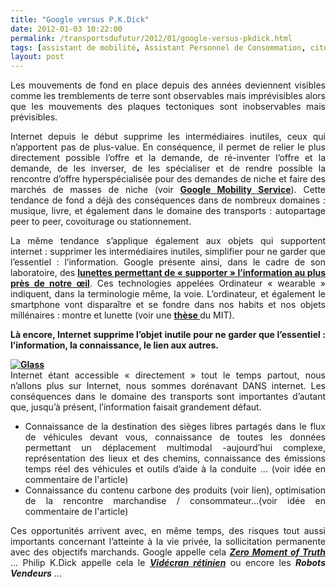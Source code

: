 ```yaml
---
title: "Google versus P.K.Dick"
date: 2012-01-03 10:22:00
permalink: /transportsdufutur/2012/01/google-versus-pkdick.html
tags: [assistant de mobilité, Assistant Personnel de Consommation, citoyen, Dell, google, holoptisme, intelligence collective, internet des objets, MIT, Service de mobilité, téléphone, transition générationnelle]
layout: post
---
```


<p style="text-align: justify">Les mouvements de fond en place depuis des années deviennent visibles comme les tremblements de terre sont observables mais imprévisibles alors que les mouvements des plaques tectoniques sont inobservables mais prévisibles.</p> <p style="text-align: justify">Internet depuis le début supprime les intermédiaires inutiles, ceux qui n’apportent pas de plus-value. En conséquence, il permet de relier le plus directement possible l’offre et la demande, de ré-inventer l’offre et la demande, de les inverser, de les spécialiser et de rendre possible la rencontre d’offre hyperspécialisée pour des demandes de niche et faire des marchés de masses de niche (voir <a href="https://gabrielplassat.github.io/transportsdufutur/2011/07/google-mobility-service-et-si-nous-le-faisions-sans-attendre-.html" target="_blank"><strong>Google Mobility Service</strong></a>). Cette tendance de fond a déjà des conséquences dans de nombreux domaines : musique, livre, et également dans le domaine des transports : autopartage peer to peer, covoiturage ou stationnement.</p> <p style="text-align: justify">La même tendance s’applique également aux objets qui supportent internet : supprimer les intermédiaires inutiles, simplifier pour ne garder que l’essentiel : l’information. Google présente ainsi, dans le cadre de son laboratoire, des <a href="http://ht.ly/8fs87" target="_blank"><strong>lunettes permettant de « supporter » l’information au plus près de notre œil</strong></a>. Ces technologies appelées Ordinateur « wearable » indiquent, dans la terminologie même, la voie. L’ordinateur, et également le smartphone vont disparaître et se fondre dans nos habits et nos objets millénaires : montre et lunette (voir une <a href="http://www.media.mit.edu/wearables/mithril/memory-glasses.html" target="_blank"><strong>thèse </strong></a>du MIT).</p> <p style="text-align: justify"><strong>Là encore, Internet supprime l’objet inutile pour ne garder que l’essentiel : l’information, la connaissance, le lien aux autres.</strong></p> <p style="text-align: justify"><strong> <a href="https://gabrielplassat.github.io/transportsdufutur/wp-content/uploads/sites/6/old/6a0120a66d2ad4970b01675fd84e3c970b-800wi.jpg" rel="lightbox"><img alt="Glass" class="asset  asset-image at-xid-6a0120a66d2ad4970b01675fd84e3c970b" src="/wp-content/uploads/sites/6/old/6a0120a66d2ad4970b01675fd84e3c970b-320wi.jpg" style="margin-left: auto;margin-right: auto" title="Glass" /></a><br /></strong>Internet étant accessible « directement » tout le temps partout, nous n’allons plus sur Internet, nous sommes dorénavant DANS internet. Les conséquences dans le domaine des transports sont importantes d’autant que, jusqu’à présent, l’information faisait grandement défaut.</p> <ul style="text-align: justify"> <li>Connaissance de la destination des sièges libres partagés dans le flux de véhicules devant vous, connaissance de toutes les données permettant un déplacement multimodal -aujourd’hui complexe, représentation des lieux et des chemins, connaissance des émissions temps réel des véhicules et outils d’aide à la conduite … (voir idée en commentaire de l'article)</li> <li>Connaissance du contenu carbone des produits (voir lien), optimisation de la rencontre marchandise / consommateur…(voir idée en commentaire de l'article)</li> </ul> <p style="text-align: justify">Ces opportunités arrivent avec, en même temps, des risques tout aussi importants concernant l’atteinte à la vie privée, la sollicitation permanente avec des objectifs marchands. Google appelle cela <a href="https://gabrielplassat.github.io/transportsdufutur/2011/11/google-zero-moment-of-truth.html" target="_blank"><strong><em>Zero Moment of Truth</em></strong></a> … Philip K.Dick appelle cela le <strong><em><a href="http://www.amazon.fr/Immunite-mirages-Philip-K-Dick/dp/207031586X" target="_blank">Vidécran rétinien</a></em></strong> ou encore les <strong><em>Robots Vendeurs</em></strong> …</p>
